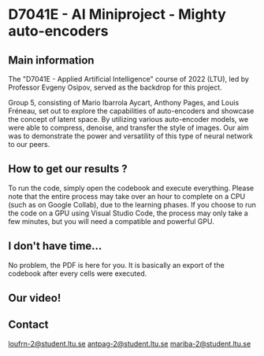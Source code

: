 # D7041E - AI Miniproject - Mighty auto-encoders

## Main information

The "D7041E - Applied Artificial Intelligence" course of 2022 (LTU), led by Professor Evgeny Osipov, served as the backdrop for this project.

Group 5, consisting of Mario Ibarrola Aycart, Anthony Pages, and Louis Fréneau, set out to explore the capabilities of auto-encoders and showcase the concept of latent space. By utilizing various auto-encoder models, we were able to compress, denoise, and transfer the style of images. Our aim was to demonstrate the power and versatility of this type of neural network to our peers.

## How to get our results ?

To run the code, simply open the codebook and execute everything. Please note that the entire process may take over an hour to complete on a CPU (such as on Google Collab), due to the learning phases. If you choose to run the code on a GPU using Visual Studio Code, the process may only take a few minutes, but you will need a compatible and powerful GPU.

## I don't have time...

No problem, the PDF is here for you. It is basically an export of the codebook after every cells were executed.
 
## Our video!

## Contact

loufrn-2@student.ltu.se
antpag-2@student.ltu.se
mariba-2@student.ltu.se
